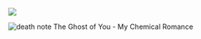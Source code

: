 ![](https://komarev.com/ghpvc/?username=your-github-username&abbreviated=true)



![death note](https://i8.glitter-graphics.org/pub/181/181958z6aob5a3xp.gif)  The Ghost of You - My Chemical Romance
